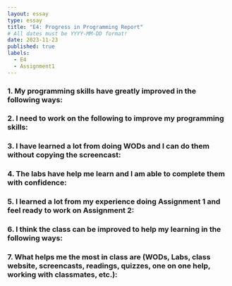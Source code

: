 ```yaml
---
layout: essay
type: essay
title: "E4: Progress in Programming Report"
# All dates must be YYYY-MM-DD format!
date: 2023-11-23
published: true
labels:
  - E4
  - Assignment1
---
```

<h3>1. My programming skills have greatly improved in the following ways:</h3>

<h3>2. I need to work on the following to improve my programming skills:</h3>

<h3>3. I have learned a lot from doing WODs and I can do them without copying the screencast:</h3>

<h3>4. The labs have help me learn and I am able to complete them with confidence:</h3>

<h3>5. I learned a lot from my experience doing Assignment 1 and feel ready to work on Assignment 2:</h3>

<h3>6. I think the class can be improved to help my learning in the following ways:</h3>

<h3>7. What helps me the most in class are (WODs, Labs, class website, screencasts, readings, quizzes, one on one help, working with classmates, etc.):</h3>
